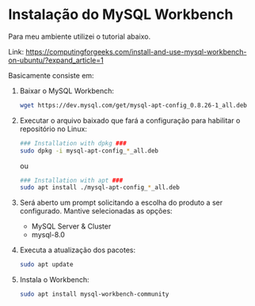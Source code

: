 # Instalação do MySQL Workbench

Para meu ambiente utilizei o tutorial abaixo.

Link: https://computingforgeeks.com/install-and-use-mysql-workbench-on-ubuntu/?expand_article=1

Basicamente consiste em:

1. Baixar o MySQL Workbench:
    ```bash 
    wget https://dev.mysql.com/get/mysql-apt-config_0.8.26-1_all.deb
    ```
2. Executar o arquivo baixado que fará a configuração para habilitar o repositório no Linux:
    ```bash
    ### Installation with dpkg ###
    sudo dpkg -i mysql-apt-config_*_all.deb
    ```
    ou
   ```bash
   ### Installation with apt ###
   sudo apt install ./mysql-apt-config_*_all.deb
   ```
3. Será aberto um prompt solicitando a escolha do produto a ser configurado. Mantive selecionadas as opções:

    - MySQL Server & Cluster
    - mysql-8.0

4. Executa a atualização dos pacotes:
    ```bash 
    sudo apt update
    ```

5. Instala o Workbench:
    ```bash
    sudo apt install mysql-workbench-community
    ```
